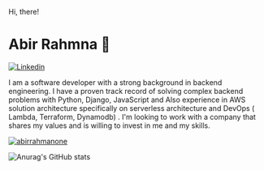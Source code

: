 Hi, there! 

# Abir Rahmna 👋

[![Linkedin](https://img.shields.io/badge/%20-Connect-black?color=14171A&labelColor=1976d2&logo=Linkedin&logoColor=ffffff)](https://www.linkedin.com/)


I am a software developer with a strong background in backend engineering. I have a proven track record of solving complex backend problems with Python, Django, JavaScript and Also experience in AWS solution architecture specifically on serverless architecture and DevOps ( Lambda, Terraform, Dynamodb) . I'm looking to work with a company that shares my values and is willing to invest in me and my skills.

<a href="">
  <img align="center" src="https://github-readme-stats.vercel.app/api/top-langs/?username=abirrahmanone&layout=compact&theme=radical" alt="abirrahmanone"/>
</a>


![Anurag's GitHub stats](https://github-readme-stats.vercel.app/api?username=abirrahmanone&show_icons=true&theme=radical)
